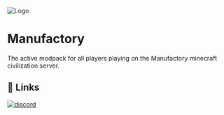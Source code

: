 
![Logo](https://file.garden/ZamLvj6y6hFoIE02/ManufactoryMinecraftServerTransparent.png)


# Manufactory

The active modpack for all players playing on the Manufactory minecraft civilization server.

## 🔗 Links
[![discord](https://img.shields.io/discord/1219040310768959529
)]([https://discord.gg/C4XkT3RWYw]/)

